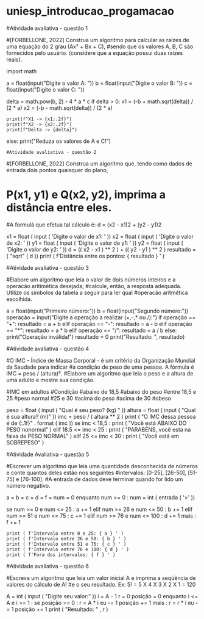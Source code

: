 # uniesp_introducao_progamacao
#Atividade avaliativa - questão 1


#[FORBELLONE, 2022] Construa um algoritmo para calcular as raízes de uma equação do 2 grau (Ax² + Bx + C), 
#sendo que os valores A, B, C são fornecidos pelo usuário. (considere que a equação possui duas raizes reais).

import math

a = float(input("Digite o valor A: "))
b = float(input("Digite o valor B: "))
c = float(input("Digite o valor C: "))

delta = math.pow(b, 2) - 4 * a * c
if delta > 0:
    x1 = (-b + math.sqrt(delta)) / (2 * a)
    x2 = (-b - math.sqrt(delta)) / (2 * a)

    print(f"X1 -> {x1:.2f}")
    print(f"X2 -> {x2:.2f}")
    print(f"Delta -> {delta}")
else:
    print("Reduza os valores de A e C!")


    #Atividade avaliativa - questão 2
    
#[FORBELLONE, 2022] Construa um algoritmo que, tendo como dados de entrada dois pontos quaisquer do plano, 
# P(x1, y1) e Q(x2, y2), imprima a distância entre eles.
#A formulá que efetua tal cálculo é: d = (x2 - x1)2 + (y2 - y1)2



x1  =  float ( input ( 'Digite o valor de x1: ' ))
x2  =  float ( input ( 'Digite o valor de x2: ' ))
y1  =  float ( input ( 'Digite o valor de y1: ' ))
y2  =  float ( input ( 'Digite o valor de y2: ' ))
d  = (( x2  -  x1 ) **  2 ) + (( y2  -  y1 ) **  2 )
resultado  = ( "sqrt" ( d ))
print ( f'Distância entre os pontos: { resultado } ' )


#Atividade avaliativa - questão 3

#Elabore um algoritmo que leia o valor de dois números inteiros e a operacão aritimética desejada; 
#calcule, então, a resposta adequada. Utilize os símbolos da tabela a seguir para ler qual 
#operacão aritmética escolhida.

a = float(input("Primeiro número:"))
b = float(input("Segundo número:"))
operação = input("Digite a operação a realizar (+,-,* ou /):")
if operação == "+":
    resultado = a + b
elif operação == "-":
    resultado = a - b
elif operação == "*":
    resultado = a * b
elif operação == "/":
    resultado = a / b
else:
    print("Operação inválida!")
    resultado = 0
print("Resultado: ", resultado)


#Atividade avaliativa - questão 4

#O IMC - Índice de Massa Corporal - é um critério da Organização Mundial da Saudade para indicar 
#a condição de peso de uma pessoa. A fórmula é IMC = peso / (altura)². 
#Elabore um algoritmo que leia o peso e a altura de uma adulto e mostre sua condição.

#IMC em adultos
#Condição
#abaixo de 18,5
#abaixo do peso
#entre 18,5 e 25
#peso normal
#25 e 30
#acima do peso
#acima de 30
#obeso




peso  =  float ( input ( "Qual é seu peso? (kg) " ))
altura  =  float ( input ( "Qual é sua altura? (m)" ))
imc  =  peso  / ( altura  **  2 )
print ( "O IMC dessa pessoa é de {:.1f}" . format ( imc ))
se  imc  <  18,5 :
    print ( "Você está ABAIXO DO PESO nonormal" )
elif  18.5  <=  imc  <  25 :
    print ( "PARABÉNS, você esta na faixa de PESO NORMAL" )
elif  25  <=  imc  <  30 :
    print ( "Você está em SOBREPESO" )


#Atividade Avaliativa - questão 5 

#Escrever um algoritmo que leia uma quantidade desconhecida de números e conte quantos deles estão nos seguintes 
#intervalos: [0-25], [26-50], [51-75] e [76-100]. 
#A entrada de dados deve terminar quando for lido um número negativo.


a  =  b  =  c  =  d  =  f  =  num  =  0
enquanto  num  >=  0 :
    num  =  int ( entrada ( '>' ))

se  num  >=  0  e  num  <=  25 :
    a  +=  1
elif  num  >=  26  e  num  <=  50 :
    b  +=  1
elif  num  >=  51  e  num  <=  75 :
    c  +=  1
elif  num  >=  76  e  num  <=  100 :
    d  +=  1
mais :
    f  +=  1

    print ( f'Intervalo entre 0 e 25: { a } ' )
    print ( f'Intervalo entre 26 e 50: { b } ' )
    print ( f'Intervalo entre 51 e 75: { c } ' )
    print ( f'Intervalo entre 76 e 100: { d } ' )
    print ( f'Fora dos intervalos: { f } ' )


#Atividade avaliativa - questão 6

#Escreva um algoritmo que leia um valor inicial A e imprima a seqüência de valores do cálculo de A! 
#e o seu resultado. Ex: 5! = 5 X 4 X 3 X 2 X 1 = 120 


A  =  int ( input ( "Digite seu valor:" ))
i  =  A - 1
r  =  0 
posição  =  0
enquanto  i <= A  e  i  >=  1 :
    se  posição  ==  0 :
        r  =  A  *  i
        eu  -=  1
        posição  +=  1
    mais :
        r  =  r  *  i 
        eu  -=  1
        posição += 1
print ( "Resultado: " , r )
